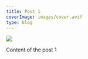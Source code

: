 ```yaml
---
title: Post 1
coverImage: images/cover.avif
type: blog
---
```

<script>
  import Timeline from '../../lib/components/timeline.svelte'

</script>

![](./images/cover.avif)

Content of the post 1

<Timeline/>
